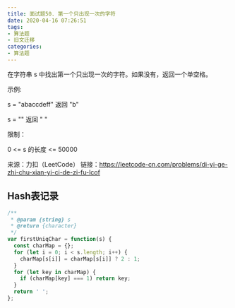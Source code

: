 ```yaml
---
title: 面试题50. 第一个只出现一次的字符
date: 2020-04-16 07:26:51
tags:
- 算法题
- 旧文迁移
categories:
- 算法题
---
```



在字符串 s 中找出第一个只出现一次的字符。如果没有，返回一个单空格。

<!-- more -->

示例:

s = "abaccdeff"
返回 "b"

s = "" 
返回 " "
 

限制：

0 <= s 的长度 <= 50000

来源：力扣（LeetCode）
链接：https://leetcode-cn.com/problems/di-yi-ge-zhi-chu-xian-yi-ci-de-zi-fu-lcof

## Hash表记录

```js
/**
 * @param {string} s
 * @return {character}
 */
var firstUniqChar = function(s) {
  const charMap = {};
  for (let i = 0; i < s.length; i++) {
    charMap[s[i]] = charMap[s[i]] ? 2 : 1;
  }
  for (let key in charMap) {
    if (charMap[key] === 1) return key;
  }
  return ' ';
};
```